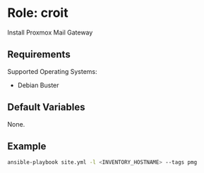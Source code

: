 # Role: croit

Install Proxmox Mail Gateway

## Requirements

Supported Operating Systems:

* Debian Buster

## Default Variables

None.

## Example

```bash
ansible-playbook site.yml -l <INVENTORY_HOSTNAME> --tags pmg
```
